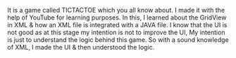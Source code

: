 It is a game called TICTACTOE which you all know about. I made it with the help of YouTube for learning purposes. In this, I learned about the GridView in XML & how an XML file is integrated with a JAVA file.
I know that the UI is not good as at this stage my intention is not to improve the UI, My intention is just to understand the logic behind this game. So with a sound knowledge of XML, I made the UI & then understood the logic.
